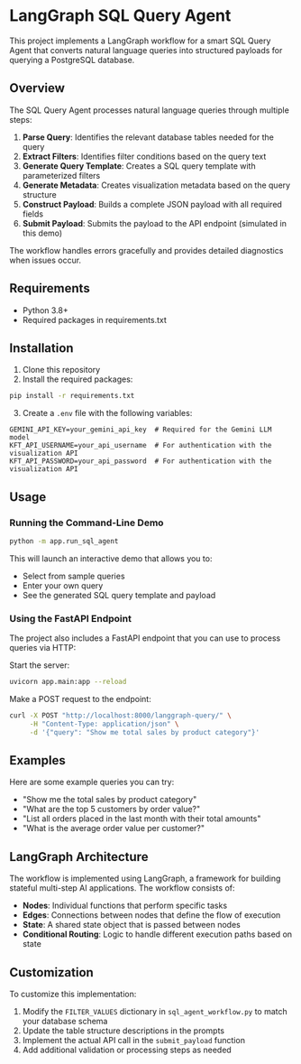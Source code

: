 # LangGraph SQL Query Agent

This project implements a LangGraph workflow for a smart SQL Query Agent that converts natural language queries into structured payloads for querying a PostgreSQL database.

## Overview

The SQL Query Agent processes natural language queries through multiple steps:

1. **Parse Query**: Identifies the relevant database tables needed for the query
2. **Extract Filters**: Identifies filter conditions based on the query text
3. **Generate Query Template**: Creates a SQL query template with parameterized filters
4. **Generate Metadata**: Creates visualization metadata based on the query structure
5. **Construct Payload**: Builds a complete JSON payload with all required fields
6. **Submit Payload**: Submits the payload to the API endpoint (simulated in this demo)

The workflow handles errors gracefully and provides detailed diagnostics when issues occur.

## Requirements

- Python 3.8+
- Required packages in requirements.txt

## Installation

1. Clone this repository
2. Install the required packages:

```bash
pip install -r requirements.txt
```

3. Create a `.env` file with the following variables:

```
GEMINI_API_KEY=your_gemini_api_key  # Required for the Gemini LLM model
KFT_API_USERNAME=your_api_username  # For authentication with the visualization API
KFT_API_PASSWORD=your_api_password  # For authentication with the visualization API
```

## Usage

### Running the Command-Line Demo

```bash
python -m app.run_sql_agent
```

This will launch an interactive demo that allows you to:
- Select from sample queries
- Enter your own query
- See the generated SQL query template and payload

### Using the FastAPI Endpoint

The project also includes a FastAPI endpoint that you can use to process queries via HTTP:

Start the server:

```bash
uvicorn app.main:app --reload
```

Make a POST request to the endpoint:

```bash
curl -X POST "http://localhost:8000/langgraph-query/" \
     -H "Content-Type: application/json" \
     -d '{"query": "Show me total sales by product category"}'
```

## Examples

Here are some example queries you can try:

- "Show me the total sales by product category"
- "What are the top 5 customers by order value?"
- "List all orders placed in the last month with their total amounts"
- "What is the average order value per customer?"

## LangGraph Architecture

The workflow is implemented using LangGraph, a framework for building stateful multi-step AI applications. The workflow consists of:

- **Nodes**: Individual functions that perform specific tasks
- **Edges**: Connections between nodes that define the flow of execution
- **State**: A shared state object that is passed between nodes
- **Conditional Routing**: Logic to handle different execution paths based on state

## Customization

To customize this implementation:

1. Modify the `FILTER_VALUES` dictionary in `sql_agent_workflow.py` to match your database schema
2. Update the table structure descriptions in the prompts
3. Implement the actual API call in the `submit_payload` function
4. Add additional validation or processing steps as needed 